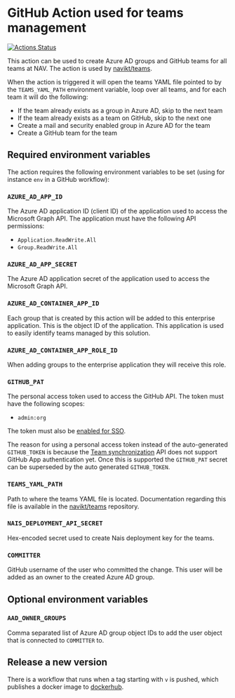 # GitHub Action used for teams management

[![Actions Status](https://github.com/navikt/teams-action/workflows/Test%20and%20publish/badge.svg)](https://github.com/navikt/teams-action/actions)

This action can be used to create Azure AD groups and GitHub teams for all teams at NAV. The action is used by [navikt/teams](https://github.com/navikt/teams).

When the action is triggered it will open the teams YAML file pointed to by the `TEAMS_YAML_PATH` environment variable, loop over all teams, and for each team it will do the following:

- If the team already exists as a group in Azure AD, skip to the next team
- If the team already exists as a team on GitHub, skip to the next one
- Create a mail and security enabled group in Azure AD for the team
- Create a GitHub team for the team

## Required environment variables

The action requires the following environment variables to be set (using for instance `env` in a GitHub workflow):

### `AZURE_AD_APP_ID`

The Azure AD application ID (client ID) of the application used to access the Microsoft Graph API. The application must have the following API permissions:

- `Application.ReadWrite.All`
- `Group.ReadWrite.All`

### `AZURE_AD_APP_SECRET`

The Azure AD application secret of the application used to access the Microsoft Graph API.

### `AZURE_AD_CONTAINER_APP_ID`

Each group that is created by this action will be added to this enterprise application. This is the object ID of the application. This application is used to easily identify teams managed by this solution.

### `AZURE_AD_CONTAINER_APP_ROLE_ID`

When adding groups to the enterprise application they will receive this role.

### `GITHUB_PAT`

The personal access token used to access the GitHub API. The token must have the following scopes:

- `admin:org`

The token must also be [enabled for SSO](https://help.github.com/en/github/authenticating-to-github/authorizing-a-personal-access-token-for-use-with-saml-single-sign-on).

The reason for using a personal access token instead of the auto-generated `GITHUB_TOKEN` is because the [Team synchronization](https://developer.github.com/v3/teams/team_sync/) API does not support GitHub App authentication yet. Once this is supported the `GITHUB_PAT` secret can be superseded by the auto generated `GITHUB_TOKEN`.

### `TEAMS_YAML_PATH`

Path to where the teams YAML file is located. Documentation regarding this file is available in the [navikt/teams](https://github.com/navikt/teams) repository.

### `NAIS_DEPLOYMENT_API_SECRET`

Hex-encoded secret used to create Nais deployment key for the teams.

### `COMMITTER`

GitHub username of the user who committed the change. This user will be added as an owner to the created Azure AD group.

## Optional environment variables

### `AAD_OWNER_GROUPS`

Comma separated list of Azure AD group object IDs to add the user object that is connected to `COMMITTER` to.

## Release a new version

There is a workflow that runs when a tag starting with `v` is pushed, which publishes a docker image to [dockerhub](https://hub.docker.com/repository/docker/navikt/teams-action).